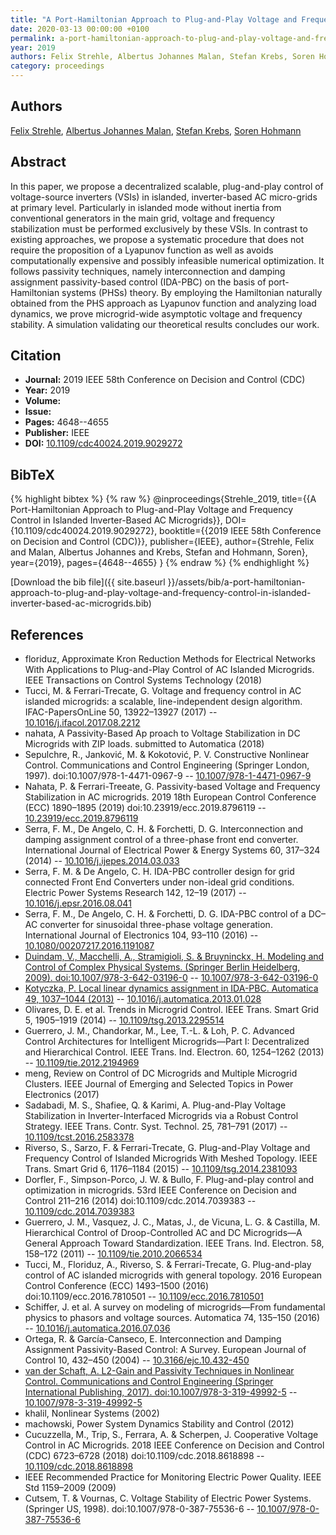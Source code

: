 ```yaml
---
title: "A Port-Hamiltonian Approach to Plug-and-Play Voltage and Frequency Control in Islanded Inverter-Based AC Microgrids"
date: 2020-03-13 00:00:00 +0100
permalink: a-port-hamiltonian-approach-to-plug-and-play-voltage-and-frequency-control-in-islanded-inverter-based-ac-microgrids
year: 2019
authors: Felix Strehle, Albertus Johannes Malan, Stefan Krebs, Soren Hohmann
category: proceedings
---
```

 
## Authors
[Felix Strehle](authors/felix-strehle), [Albertus Johannes Malan](authors/albertus-johannes-malan), [Stefan Krebs](authors/stefan-krebs), [Soren Hohmann](authors/soren-hohmann)
 
## Abstract
In this paper, we propose a decentralized scalable, plug-and-play control of voltage-source inverters (VSIs) in islanded, inverter-based AC micro-grids at primary level. Particularly in islanded mode without inertia from conventional generators in the main grid, voltage and frequency stabilization must be performed exclusively by these VSIs. In contrast to existing approaches, we propose a systematic procedure that does not require the proposition of a Lyapunov function as well as avoids computationally expensive and possibly infeasible numerical optimization. It follows passivity techniques, namely interconnection and damping assignment passivity-based control (IDA-PBC) on the basis of port-Hamiltonian systems (PHSs) theory. By employing the Hamiltonian naturally obtained from the PHS approach as Lyapunov function and analyzing load dynamics, we prove microgrid-wide asymptotic voltage and frequency stability. A simulation validating our theoretical results concludes our work.
 
## Citation
- **Journal:** 2019 IEEE 58th Conference on Decision and Control (CDC)
- **Year:** 2019
- **Volume:** 
- **Issue:** 
- **Pages:** 4648--4655
- **Publisher:** IEEE
- **DOI:** [10.1109/cdc40024.2019.9029272](https://doi.org/10.1109/cdc40024.2019.9029272)
 
## BibTeX
{% highlight bibtex %}
{% raw %}
@inproceedings{Strehle_2019,
  title={{A Port-Hamiltonian Approach to Plug-and-Play Voltage and Frequency Control in Islanded Inverter-Based AC Microgrids}},
  DOI={10.1109/cdc40024.2019.9029272},
  booktitle={{2019 IEEE 58th Conference on Decision and Control (CDC)}},
  publisher={IEEE},
  author={Strehle, Felix and Malan, Albertus Johannes and Krebs, Stefan and Hohmann, Soren},
  year={2019},
  pages={4648--4655}
}
{% endraw %}
{% endhighlight %}
 
[Download the bib file]({{ site.baseurl }}/assets/bib/a-port-hamiltonian-approach-to-plug-and-play-voltage-and-frequency-control-in-islanded-inverter-based-ac-microgrids.bib)
 
## References
- floriduz, Approximate Kron Reduction Methods for Electrical Networks With Applications to Plug-and-Play Control of AC Islanded Microgrids. IEEE Transactions on Control Systems Technology (2018)
- Tucci, M. & Ferrari-Trecate, G. Voltage and frequency control in AC islanded microgrids: a scalable, line-independent design algorithm. IFAC-PapersOnLine 50, 13922–13927 (2017) -- [10.1016/j.ifacol.2017.08.2212](https://doi.org/10.1016/j.ifacol.2017.08.2212)
- nahata, A Passivity-Based Ap proach to Voltage Stabilization in DC Microgrids with ZIP loads. submitted to Automatica (2018)
- Sepulchre, R., Janković, M. & Kokotović, P. V. Constructive Nonlinear Control. Communications and Control Engineering (Springer London, 1997). doi:10.1007/978-1-4471-0967-9 -- [10.1007/978-1-4471-0967-9](https://doi.org/10.1007/978-1-4471-0967-9)
- Nahata, P. & Ferrari-Treeate, G. Passivity-based Voltage and Frequency Stabilization in AC microgrids. 2019 18th European Control Conference (ECC) 1890–1895 (2019) doi:10.23919/ecc.2019.8796119 -- [10.23919/ecc.2019.8796119](https://doi.org/10.23919/ecc.2019.8796119)
- Serra, F. M., De Angelo, C. H. & Forchetti, D. G. Interconnection and damping assignment control of a three-phase front end converter. International Journal of Electrical Power &amp; Energy Systems 60, 317–324 (2014) -- [10.1016/j.ijepes.2014.03.033](https://doi.org/10.1016/j.ijepes.2014.03.033)
- Serra, F. M. & De Angelo, C. H. IDA-PBC controller design for grid connected Front End Converters under non-ideal grid conditions. Electric Power Systems Research 142, 12–19 (2017) -- [10.1016/j.epsr.2016.08.041](https://doi.org/10.1016/j.epsr.2016.08.041)
- Serra, F. M., De Angelo, C. H. & Forchetti, D. G. IDA-PBC control of a DC–AC converter for sinusoidal three-phase voltage generation. International Journal of Electronics 104, 93–110 (2016) -- [10.1080/00207217.2016.1191087](https://doi.org/10.1080/00207217.2016.1191087)
- [Duindam, V., Macchelli, A., Stramigioli, S. & Bruyninckx, H. Modeling and Control of Complex Physical Systems. (Springer Berlin Heidelberg, 2009). doi:10.1007/978-3-642-03196-0](modeling-and-control-of-complex-physical-systems) -- [10.1007/978-3-642-03196-0](https://doi.org/10.1007/978-3-642-03196-0)
- [Kotyczka, P. Local linear dynamics assignment in IDA-PBC. Automatica 49, 1037–1044 (2013)](local-linear-dynamics-assignment-in-ida-pbc) -- [10.1016/j.automatica.2013.01.028](https://doi.org/10.1016/j.automatica.2013.01.028)
- Olivares, D. E. et al. Trends in Microgrid Control. IEEE Trans. Smart Grid 5, 1905–1919 (2014) -- [10.1109/tsg.2013.2295514](https://doi.org/10.1109/tsg.2013.2295514)
- Guerrero, J. M., Chandorkar, M., Lee, T.-L. & Loh, P. C. Advanced Control Architectures for Intelligent Microgrids—Part I: Decentralized and Hierarchical Control. IEEE Trans. Ind. Electron. 60, 1254–1262 (2013) -- [10.1109/tie.2012.2194969](https://doi.org/10.1109/tie.2012.2194969)
- meng, Review on Control of DC Microgrids and Multiple Microgrid Clusters. IEEE Journal of Emerging and Selected Topics in Power Electronics (2017)
- Sadabadi, M. S., Shafiee, Q. & Karimi, A. Plug-and-Play Voltage Stabilization in Inverter-Interfaced Microgrids via a Robust Control Strategy. IEEE Trans. Contr. Syst. Technol. 25, 781–791 (2017) -- [10.1109/tcst.2016.2583378](https://doi.org/10.1109/tcst.2016.2583378)
- Riverso, S., Sarzo, F. & Ferrari-Trecate, G. Plug-and-Play Voltage and Frequency Control of Islanded Microgrids With Meshed Topology. IEEE Trans. Smart Grid 6, 1176–1184 (2015) -- [10.1109/tsg.2014.2381093](https://doi.org/10.1109/tsg.2014.2381093)
- Dorfler, F., Simpson-Porco, J. W. & Bullo, F. Plug-and-play control and optimization in microgrids. 53rd IEEE Conference on Decision and Control 211–216 (2014) doi:10.1109/cdc.2014.7039383 -- [10.1109/cdc.2014.7039383](https://doi.org/10.1109/cdc.2014.7039383)
- Guerrero, J. M., Vasquez, J. C., Matas, J., de Vicuna, L. G. & Castilla, M. Hierarchical Control of Droop-Controlled AC and DC Microgrids—A General Approach Toward Standardization. IEEE Trans. Ind. Electron. 58, 158–172 (2011) -- [10.1109/tie.2010.2066534](https://doi.org/10.1109/tie.2010.2066534)
- Tucci, M., Floriduz, A., Riverso, S. & Ferrari-Trecate, G. Plug-and-play control of AC islanded microgrids with general topology. 2016 European Control Conference (ECC) 1493–1500 (2016) doi:10.1109/ecc.2016.7810501 -- [10.1109/ecc.2016.7810501](https://doi.org/10.1109/ecc.2016.7810501)
- Schiffer, J. et al. A survey on modeling of microgrids—From fundamental physics to phasors and voltage sources. Automatica 74, 135–150 (2016) -- [10.1016/j.automatica.2016.07.036](https://doi.org/10.1016/j.automatica.2016.07.036)
- Ortega, R. & García-Canseco, E. Interconnection and Damping Assignment Passivity-Based Control: A Survey. European Journal of Control 10, 432–450 (2004) -- [10.3166/ejc.10.432-450](https://doi.org/10.3166/ejc.10.432-450)
- [van der Schaft, A. L2-Gain and Passivity Techniques in Nonlinear Control. Communications and Control Engineering (Springer International Publishing, 2017). doi:10.1007/978-3-319-49992-5](l2-gain-and-passivity-techniques-in-nonlinear-control) -- [10.1007/978-3-319-49992-5](https://doi.org/10.1007/978-3-319-49992-5)
- khalil, Nonlinear Systems (2002)
- machowski, Power System Dynamics Stability and Control (2012)
- Cucuzzella, M., Trip, S., Ferrara, A. & Scherpen, J. Cooperative Voltage Control in AC Microgrids. 2018 IEEE Conference on Decision and Control (CDC) 6723–6728 (2018) doi:10.1109/cdc.2018.8618898 -- [10.1109/cdc.2018.8618898](https://doi.org/10.1109/cdc.2018.8618898)
- IEEE Recommended Practice for Monitoring Electric Power Quality. IEEE Std 1159&#x2013;2009 (2009)
- Cutsem, T. & Vournas, C. Voltage Stability of Electric Power Systems. (Springer US, 1998). doi:10.1007/978-0-387-75536-6 -- [10.1007/978-0-387-75536-6](https://doi.org/10.1007/978-0-387-75536-6)

